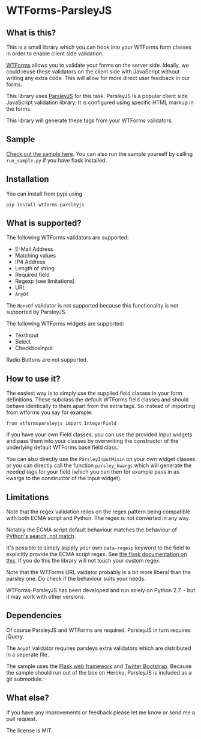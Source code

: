 # WTForms-ParsleyJS

## What is this?

This is a small library which you can hook into your WTForms form classes in order to enable client side validation.

[WTForms](http://wtforms.simplecodes.com/docs/1.0.4/) allows you to validate your forms on the server side. Ideally, we could reuse these validators on the client side with JavaScript without writing any extra code. This will allow for more direct user feedback in our forms.

This library uses [ParsleyJS](http://parsleyjs.org/documentation.html) for this task. ParsleyJS is a popular client side JavaScript validation library. It is configured using specific HTML markup in the forms.

This library will generate these tags from your WTForms validators.

## Sample

[Check out the sample here](http://vast-plains-1931.herokuapp.com/parsley_testform). You can also run the sample yourself by calling `run_sample.py` if you have flask installed.

## Installation

You can install from pypi using 

`pip install wtforms-parsleyjs`

## What is supported?

The following WTForms validators are supported:

* E-Mail Address
* Matching values
* IP4 Address
* Length of string
* Required field
* Regexp (see limitations)
* URL
* `AnyOf`

The `NoneOf` validator is not supported because this functionality is not supported by ParsleyJS.

The following WTForms widgets are supported:

* TextInput
* Select
* CheckboxInput

Radio Buttons are not supported.

## How to use it?

The easiest way is to simply use the supplied field classes in your form definitions. These subclass the default WTForms field classes and should behave identically to them apart from the extra tags. So instead of importing from wtforms you say for example:

`from wtformsparsleyjs import IntegerField`

If you have your own Field classes, you can use the provided input widgets and pass them into your classes by overwriting the constructor of the underlying default WTForms base field class.

You can also directly use the `ParsleyInputMixin` on your own widget classes or you can directly call the function `parsley_kwargs` which will generate the needed tags for your field (which you can then for example pass in as kwargs to the constructor of the input widget).

## Limitations

Note that the regex validation relies on the regex pattern being compatible with both ECMA script and Python. The regex is not converted in any way.

Notably the ECMA script default behaviour matches the behaviour of [Python's search, not match](http://docs.python.org/2/library/re.html#search-vs-match).

It's possible to simply supply your own `data-regexp` keyword to the field to explicitly provide the ECMA script regex. See [the flask documentation on this](http://flask.pocoo.org/docs/patterns/wtforms/#forms-in-templates). If you do this the library will not touch your custom regex.

Note that the WTForms URL vaidator probably is a bit more liberal than the parsley one. Do check if the behaviour suits your needs.

WTForms-ParsleyJS has been developed and run solely on Python 2.7. - but it may work with other versions.

## Dependencies

Of course ParsleyJS and WTForms are required. ParsleyJS in turn requires jQuery. 

The `AnyOf` validator requires parsleys extra validators which are distributed in a seperate file.

The sample uses the [Flask web framework](http://flask.pocoo.org/docs/) and [Twitter Bootstrap](http://twitter.github.io/bootstrap/). Because the sample should run out of the box on Heroku, ParsleyJS is included as a git submodule.


## What else?

If you have any improvements or feedback please let me know or send me a pull request.

The license is MIT.